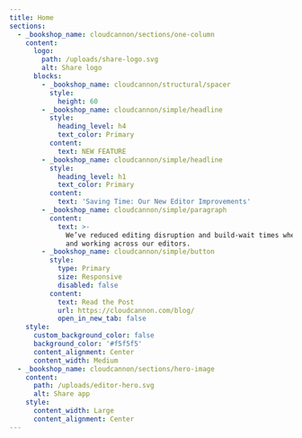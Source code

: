 ```yaml
---
title: Home
sections:
  - _bookshop_name: cloudcannon/sections/one-column
    content:
      logo:
        path: /uploads/share-logo.svg
        alt: Share logo
      blocks:
        - _bookshop_name: cloudcannon/structural/spacer
          style:
            height: 60
        - _bookshop_name: cloudcannon/simple/headline
          style:
            heading_level: h4
            text_color: Primary
          content:
            text: NEW FEATURE
        - _bookshop_name: cloudcannon/simple/headline
          style:
            heading_level: h1
            text_color: Primary
          content:
            text: 'Saving Time: Our New Editor Improvements'
        - _bookshop_name: cloudcannon/simple/paragraph
          content:
            text: >-
              We’ve reduced editing disruption and build-wait times when saving
              and working across our editors.
        - _bookshop_name: cloudcannon/simple/button
          style:
            type: Primary
            size: Responsive
            disabled: false
          content:
            text: Read the Post
            url: https://cloudcannon.com/blog/
            open_in_new_tab: false
    style:
      custom_background_color: false
      background_color: '#f5f5f5'
      content_alignment: Center
      content_width: Medium
  - _bookshop_name: cloudcannon/sections/hero-image
    content:
      path: /uploads/editor-hero.svg
      alt: Share app
    style:
      content_width: Large
      content_alignment: Center
---
```

